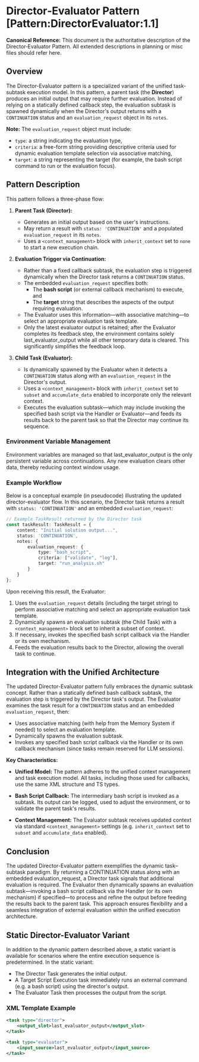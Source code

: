 # Director‑Evaluator Pattern [Pattern:DirectorEvaluator:1.1]

**Canonical Reference:** This document is the authoritative description of the Director‑Evaluator Pattern. All extended descriptions in planning or misc files should refer here.

## Overview

The Director-Evaluator pattern is a specialized variant of the unified task‐subtask execution model. In this pattern, a parent task (the **Director**) produces an initial output that may require further evaluation. Instead of relying on a statically defined callback step, the evaluation subtask is spawned dynamically when the Director's output returns with a `CONTINUATION` status and an `evaluation_request` object in its `notes`.

**Note:** The `evaluation_request` object must include:
 - `type`: a string indicating the evaluation type,
 - `criteria`: a free-form string providing descriptive criteria used for dynamic evaluation template selection via associative matching,
 - `target`: a string representing the target (for example, the bash script command to run or the evaluation focus).

## Pattern Description

This pattern follows a three-phase flow:

1. **Parent Task (Director):**
   - Generates an initial output based on the user's instructions.
   - May return a result with `status: 'CONTINUATION'` and a populated `evaluation_request` in its `notes`.
   - Uses a `<context_management>` block with `inherit_context` set to `none` to start a new execution chain.

2. **Evaluation Trigger via Continuation:**
   - Rather than a fixed callback subtask, the evaluation step is triggered dynamically when the Director task returns a `CONTINUATION` status.
   - The embedded `evaluation_request` specifies both:
       - The **bash script** (or external callback mechanism) to execute, and
       - The **target** string that describes the aspects of the output requiring evaluation.
   - The Evaluator uses this information—with associative matching—to select an appropriate evaluation task template.
   - Only the latest evaluator output is retained; after the Evaluator completes its feedback step, the environment contains solely last_evaluator_output while all other temporary data is cleared. This significantly simplifies the feedback loop.

3. **Child Task (Evaluator):**
   - Is dynamically spawned by the Evaluator when it detects a `CONTINUATION` status along with an `evaluation_request` in the Director's output.
   - Uses a `<context_management>` block with `inherit_context` set to `subset` and `accumulate_data` enabled to incorporate only the relevant context.
   - Executes the evaluation subtask—which may include invoking the specified bash script via the Handler or Evaluator—and feeds its results back to the parent task so that the Director may continue its sequence.

### Environment Variable Management
Environment variables are managed so that last_evaluator_output is the only persistent variable across continuations. Any new evaluation clears other data, thereby reducing context window usage.

### Example Workflow

Below is a conceptual example (in pseudocode) illustrating the updated director-evaluator flow. In this scenario, the Director task returns a result with `status: 'CONTINUATION'` and an embedded `evaluation_request`:

```typescript
// Example TaskResult returned by the Director task
const taskResult: TaskResult = {
    content: "Initial solution output...",
    status: 'CONTINUATION',
    notes: {
        evaluation_request: {
            type: "bash_script",
            criteria: ["validate", "log"],
            target: "run_analysis.sh"
        }
    }
};
```

Upon receiving this result, the Evaluator:
1. Uses the `evaluation_request` details (including the target string) to perform associative matching and select an appropriate evaluation task template.
2. Dynamically spawns an evaluation subtask (the Child Task) with a `<context_management>` block set to inherit a subset of context.
3. If necessary, invokes the specified bash script callback via the Handler or its own mechanism.
4. Feeds the evaluation results back to the Director, allowing the overall task to continue.

## Integration with the Unified Architecture

The updated Director-Evaluator pattern fully embraces the dynamic subtask concept. Rather than a statically defined bash callback subtask, the evaluation step is triggered by the Director task's output. The Evaluator examines the task result for a `CONTINUATION` status and an embedded `evaluation_request`, then:
 - Uses associative matching (with help from the Memory System if needed) to select an evaluation template.
 - Dynamically spawns the evaluation subtask.
 - Invokes any specified bash script callback via the Handler or its own callback mechanism (since tasks remain reserved for LLM sessions).

**Key Characteristics:**

 - **Unified Model:** The pattern adheres to the unified context management and task execution model. All tasks, including those used for callbacks, use the same XML structure and TS types.

 - **Bash Script Callback:** The intermediary bash script is invoked as a subtask. Its output can be logged, used to adjust the environment, or to validate the parent task's results.

 - **Context Management:** The Evaluator subtask receives updated context via standard `<context_management>` settings (e.g. `inherit_context` set to `subset` and `accumulate_data` enabled).

## Conclusion

The updated Director-Evaluator pattern exemplifies the dynamic task–subtask paradigm. By returning a CONTINUATION status along with an embedded evaluation_request, a Director task signals that additional evaluation is required. The Evaluator then dynamically spawns an evaluation subtask—invoking a bash script callback via the Handler (or its own mechanism) if specified—to process and refine the output before feeding the results back to the parent task. This approach ensures flexibility and a seamless integration of external evaluation within the unified execution architecture.

## Static Director-Evaluator Variant

In addition to the dynamic pattern described above, a static variant is available for scenarios where the entire execution sequence is predetermined. In the static variant:
 - The Director Task generates the initial output.
 - A Target Script Execution task immediately runs an external command (e.g. a bash script) using the director's output.
 - The Evaluator Task then processes the output from the script.

### XML Template Example
```xml
<task type="director">
    <output_slot>last_evaluator_output</output_slot>
</task>

<task type="evaluator">
    <input_source>last_evaluator_output</input_source>
</task>
```
